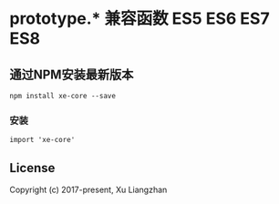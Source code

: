 # prototype.* 兼容函数 ES5 ES6 ES7 ES8

## 通过NPM安装最新版本

``` shell
npm install xe-core --save
```

### 安装
``` shell
import 'xe-core'
```

## License
Copyright (c) 2017-present, Xu Liangzhan